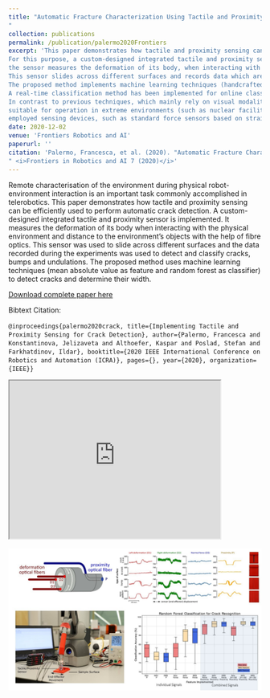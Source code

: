 ```yaml
---
title: "Automatic Fracture Characterization Using Tactile and Proximity Optical Sensing
"
collection: publications
permalink: /publication/palermo2020Frontiers
excerpt: 'This paper demonstrates how tactile and proximity sensing can be used to perform automatic mechanical fractures detection (surface cracks). 
For this purpose, a custom-designed integrated tactile and proximity sensor has been implemented. With the help of fiber optics, 
the sensor measures the deformation of its body, when interacting with the physical environment, and the distance to the environment objects. 
This sensor slides across different surfaces and records data which are then analyzed to detect and classify fractures and other mechanical features. 
The proposed method implements machine learning techniques (handcrafted features, and state of the art classification algorithms). 
A real-time classification method has been implemented for online classification of explored surfaces. 
In contrast to previous techniques, which mainly rely on visual modality, the proposed approach based on optical fibers might be more 
suitable for operation in extreme environments (such as nuclear facilities) where radiation may damage electronic components of commonly 
employed sensing devices, such as standard force sensors based on strain gauges and video cameras.'
date: 2020-12-02
venue: 'Frontiers Robotics and AI'
paperurl: ''
citation: 'Palermo, Francesca, et al. (2020). "Automatic Fracture Characterization Using Tactile and Proximity Optical Sensing
" <i>Frontiers in Robotics and AI 7 (2020)</i>'
---
```

Remote characterisation of the environment during physical robot-environment interaction is an important task
commonly accomplished in telerobotics. This paper demonstrates how tactile and proximity sensing can be efficiently
used to perform automatic crack detection. A custom-designed
integrated tactile and proximity sensor is implemented. It
measures the deformation of its body when interacting with the
physical environment and distance to the environment’s objects
with the help of fibre optics. This sensor was used to slide across
different surfaces and the data recorded during the experiments
was used to detect and classify cracks, bumps and undulations.
The proposed method uses machine learning techniques (mean
absolute value as feature and random forest as classifier) to
detect cracks and determine their width. 

[Download complete paper here](https://ras.papercept.net/proceedings/ICRA20/1561.pdf)

Bibtext Citation: 

`@inproceedings{palermo2020crack, title={Implementing Tactile and Proximity Sensing for Crack Detection}, author={Palermo, Francesca and Konstantinova, Jelizaveta and Althoefer, Kaspar and Poslad, Stefan and Farkhatdinov, Ildar}, booktitle={2020 IEEE International Conference on Robotics and Automation (ICRA)}, pages={}, year={2020}, organization={IEEE}}`


<iframe width="420" height="315"
src="https://www.youtube.com/embed/EMC9P016eao">
</iframe>

![icra Image](https://github.com/francescapalermo/francescapalermo.github.io/blob/master/_publications/crack_detection.jpg?raw=true)